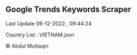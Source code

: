 

## Google Trends Keywords Scraper 
 
Last Update 06-12-2022 , 09:44:24

Country List :
VIETNAM.json



© Abdul Muttaqin 

